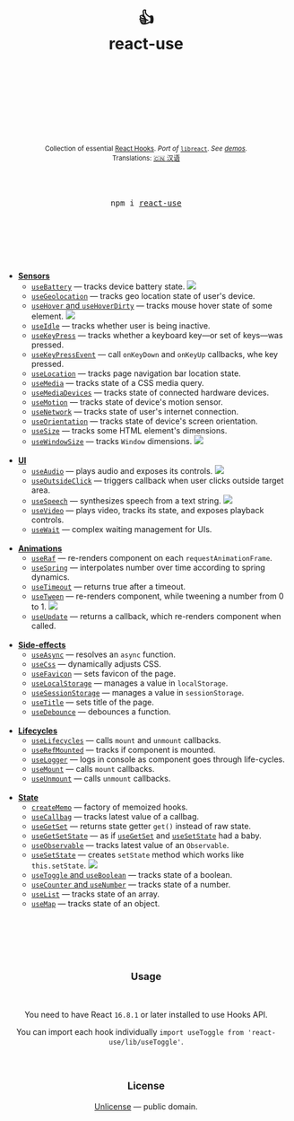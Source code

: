 <div align="center">
  <h1>
    <br/>
    <br/>
    👍
    <br />
    react-use
    <br />
    <br />
    <br />
    <br />
  </h1>
  <sup>
    <br />
    <br />
    <br />
    Collection of essential <a href="https://reactjs.org/docs/hooks-intro.html">React Hooks</a>.</em>
    <em>Port of</em> <a href="https://github.com/streamich/libreact"><code>libreact</code></a>. <em>See <a href="http://streamich.github.io/react-use">demos</a>.</em>
    <br />
    Translations: <a href="https://github.com/zenghongtu/react-use-chinese/blob/master/README.md">🇨🇳 汉语</a>
  </sup>
  <br />
  <br />
  <br />
  <br />
  <pre>npm i <a href="https://www.npmjs.com/package/react-use">react-use</a></pre>
  <br />
  <br />
  <br />
  <br />
  <br />
</div>

- [**Sensors**](./docs/Sensors.md)
  - [`useBattery`](./docs/useBattery.md) &mdash; tracks device battery state. [![][img-demo]](https://codesandbox.io/s/qlvn662zww)
  - [`useGeolocation`](./docs/useGeolocation.md) &mdash; tracks geo location state of user's device.
  - [`useHover` and `useHoverDirty`](./docs/useHover.md) &mdash; tracks mouse hover state of some element. [![][img-demo]](https://codesandbox.io/s/zpn583rvx)
  - [`useIdle`](./docs/useIdle.md) &mdash; tracks whether user is being inactive.
  - [`useKeyPress`](./docs/useKeyPress.md) &mdash; tracks whether a keyboard key&mdash;or set of keys&mdash;was pressed.
  - [`useKeyPressEvent`](./docs/useKeyPressEvent.md) &mdash; call `onKeyDown` and `onKeyUp` callbacks, whe key pressed.
  - [`useLocation`](./docs/useLocation.md) &mdash; tracks page navigation bar location state.
  - [`useMedia`](./docs/useMedia.md) &mdash; tracks state of a CSS media query.
  - [`useMediaDevices`](./docs/useMediaDevices.md) &mdash; tracks state of connected hardware devices.
  - [`useMotion`](./docs/useMotion.md) &mdash; tracks state of device's motion sensor.
  - [`useNetwork`](./docs/useNetwork.md) &mdash; tracks state of user's internet connection.
  - [`useOrientation`](./docs/useOrientation.md) &mdash; tracks state of device's screen orientation.
  - [`useSize`](./docs/useSize.md) &mdash; tracks some HTML element's dimensions.
  - [`useWindowSize`](./docs/useWindowSize.md) &mdash; tracks `Window` dimensions. [![][img-demo]](https://codesandbox.io/s/m7ln22668)
    <br/>
    <br/>
- [**UI**](./docs/UI.md)
  - [`useAudio`](./docs/useAudio.md) &mdash; plays audio and exposes its controls. [![][img-demo]](https://codesandbox.io/s/2o4lo6rqy)
  - [`useOutsideClick`](./docs/useOutsideClick.md) &mdash; triggers callback when user clicks outside target area.
  - [`useSpeech`](./docs/useSpeech.md) &mdash; synthesizes speech from a text string. [![][img-demo]](https://codesandbox.io/s/n090mqz69m)
  - [`useVideo`](./docs/useVideo.md) &mdash; plays video, tracks its state, and exposes playback controls.
  - [`useWait`](./docs/useWait.md) &mdash; complex waiting management for UIs.
    <br/>
    <br/>
- [**Animations**](./docs/Animations.md)
  - [`useRaf`](./docs/useRaf.md) &mdash; re-renders component on each `requestAnimationFrame`.
  - [`useSpring`](./docs/useSpring.md) &mdash; interpolates number over time according to spring dynamics.
  - [`useTimeout`](./docs/useTimeout.md) &mdash; returns true after a timeout.
  - [`useTween`](./docs/useTween.md) &mdash; re-renders component, while tweening a number from 0 to 1. [![][img-demo]](https://codesandbox.io/s/52990wwzyl)
  - [`useUpdate`](./docs/useUpdate.md) &mdash; returns a callback, which re-renders component when called.
    <br/>
    <br/>
- [**Side-effects**](./docs/Side-effects.md)
  - [`useAsync`](./docs/useAsync.md) &mdash; resolves an `async` function.
  - [`useCss`](./docs/useCss.md) &mdash; dynamically adjusts CSS.
  - [`useFavicon`](./docs/useFavicon.md) &mdash; sets favicon of the page.
  - [`useLocalStorage`](./docs/useLocalStorage.md) &mdash; manages a value in `localStorage`.
  - [`useSessionStorage`](./docs/useSessionStorage.md) &mdash; manages a value in `sessionStorage`.
  - [`useTitle`](./docs/useTitle.md) &mdash; sets title of the page.
  - [`useDebounce`](./docs/useDebounce.md) &mdash; debounces a function.
    <br/>
    <br/>
- [**Lifecycles**](./docs/Lifecycles.md)
  - [`useLifecycles`](./docs/useLifecycles.md) &mdash; calls `mount` and `unmount` callbacks.
  - [`useRefMounted`](./docs/useRefMounted.md) &mdash; tracks if component is mounted.
  - [`useLogger`](./docs/useLogger.md) &mdash; logs in console as component goes through life-cycles.
  - [`useMount`](./docs/useMount.md) &mdash; calls `mount` callbacks.
  - [`useUnmount`](./docs/useUnmount.md) &mdash; calls `unmount` callbacks.
    <br/>
    <br/>
- [**State**](./docs/State.md)
  - [`createMemo`](./docs/createMemo.md) &mdash; factory of memoized hooks.
  - [`useCallbag`](./docs/useCallbag.md) &mdash; tracks latest value of a callbag.
  - [`useGetSet`](./docs/useGetSet.md) &mdash; returns state getter `get()` instead of raw state.
  - [`useGetSetState`](./docs/useGetSetState.md) &mdash; as if [`useGetSet`](./docs/useGetSet.md) and [`useSetState`](./docs/useSetState.md) had a baby.
  - [`useObservable`](./docs/useObservable.md) &mdash; tracks latest value of an `Observable`.
  - [`useSetState`](./docs/useSetState.md) &mdash; creates `setState` method which works like `this.setState`. [![][img-demo]](https://codesandbox.io/s/n75zqn1xp0)
  - [`useToggle` and `useBoolean`](./docs/useToggle.md) &mdash; tracks state of a boolean.
  - [`useCounter` and `useNumber`](./docs/useCounter.md) &mdash; tracks state of a number.
  - [`useList`](./docs/useList.md) &mdash; tracks state of an array.
  - [`useMap`](./docs/useMap.md) &mdash; tracks state of an object.
    <br/>
    <br/>

<br />
<br />
<br />

<h2 align="center"><sub>Usage</sub></h2>

<br/>

<p align="center">
You need to have React <code>16.8.1</code> or later installed to use Hooks API.
</p>

<p align="center">
You can import each hook individually <code>import useToggle from 'react-use/lib/useToggle'</code>.
</p>

<br/>

<h2 align="center"><sub>License</sub></h2>

<p align="center">
  <a href="./LICENSE">Unlicense</a> &mdash; public domain.
</p>

[img-demo]: https://img.shields.io/badge/demo-%20%20%20%F0%9F%9A%80-green.svg
